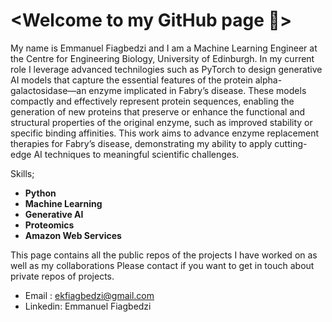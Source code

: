 # <Welcome to  my GitHub page 👋>

My name is Emmanuel Fiagbedzi and I am a Machine Learning Engineer at the Centre for Engineering Biology, University of Edinburgh. In my current role I leverage advanced technilogies such as PyTorch to design generative AI models that capture the essential features of the protein alpha-galactosidase—an enzyme implicated in Fabry’s disease. These models compactly and effectively represent protein sequences, enabling the generation of new proteins that preserve or enhance the functional and structural properties of the original enzyme, such as improved stability or specific binding affinities. This work aims to advance enzyme replacement therapies for Fabry’s disease, demonstrating my ability to apply cutting-edge AI techniques to meaningful scientific challenges.


Skills;
* **Python**
* **Machine Learning**
* **Generative AI**
* **Proteomics**
* **Amazon Web Services**

This page contains all the public repos of the projects I have worked on as well as my collaborations
Please contact if you want to get in touch about private repos of projects.

* Email : ekfiagbedzi@gmail.com
* Linkedin: Emmanuel Fiagbedzi
